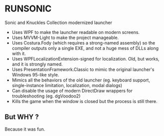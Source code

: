 # RUNSONIC
Sonic and Knuckles Collection modernized launcher

* Uses WPF to make the launcher readable on modern screens.
* Uses MVVM-Light to make the project manageable.
* Uses Costura.Fody (which requires a strong-named assembly) so the compiler outputs only a single EXE, and not a huge mess of DLLs along with it.
* Uses WPFLocalizationExtension-signed for localization. Old, but works, and it is strongly named.
* Uses PresentationFramework.Classic to mimic the original launcher's Windows 95-like style.
* Mimics all the behaviors of the old launcher (eg. keyboard support, single-instance limitation, localization, modal dialogs)
* Can disable the usage of modern DirectDraw wrappers for troubleshooting (eg. dgVoodoo2)
* Kills the game when the window is closed but the process is still there.

But WHY ?
----------
Because it was fun.
